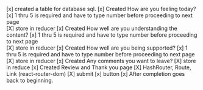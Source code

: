 [x] created a table for database sql.
[x] Created How are you feeling today?
[x] 1 thru 5 is required and have to type number before proceeding to next page  
[X] store in reducer
[x] Created How well are you understanding the content?
[x] 1 thru 5 is required and have to type number before proceeding to next page  
[X] store in reducer
[x] Created How well are you being supported?
[x] 1 thru 5 is required and have to type number before proceeding to next page 
[X] store in reducer
[x] Created Any comments you want to leave?
[X] store in reduce
[x] Created Review and Thank you page 
[X] HashRouter, Route, Link (react-router-dom)
[X] submit 
[x] button 
[x] After completion goes back to beginning.